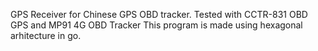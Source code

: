 GPS Receiver for Chinese GPS OBD tracker.
Tested with CCTR-831 OBD GPS and MP91 4G OBD Tracker
This program is made using hexagonal arhitecture in go.
